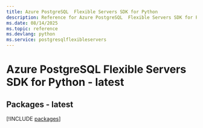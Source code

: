 ```yaml
---
title: Azure PostgreSQL  Flexible Servers SDK for Python
description: Reference for Azure PostgreSQL  Flexible Servers SDK for Python
ms.date: 08/14/2025
ms.topic: reference
ms.devlang: python
ms.service: postgresqlflexibleservers
---
```

# Azure PostgreSQL  Flexible Servers SDK for Python - latest
## Packages - latest
[!INCLUDE [packages](postgresql--flexible-servers-index.md)]